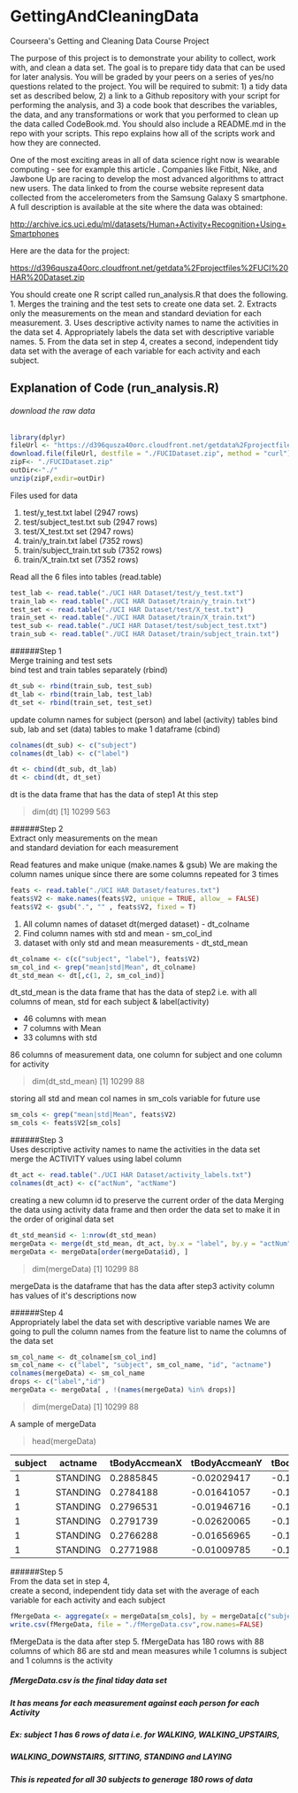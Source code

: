 # GettingAndCleaningData
Courseera's Getting and Cleaning Data Course Project

The purpose of this project is to demonstrate your ability to collect, work with, and clean a data set. The goal is to prepare tidy data that can be used for later analysis. You will be graded by your peers on a series of yes/no questions related to the project. You will be required to submit: 1) a tidy data set as described below, 2) a link to a Github repository with your script for performing the analysis, and 3) a code book that describes the variables, the data, and any transformations or work that you performed to clean up the data called CodeBook.md. You should also include a README.md in the repo with your scripts. This repo explains how all of the scripts work and how they are connected.

One of the most exciting areas in all of data science right now is wearable computing - see for example this article . Companies like Fitbit, Nike, and Jawbone Up are racing to develop the most advanced algorithms to attract new users. The data linked to from the course website represent data collected from the accelerometers from the Samsung Galaxy S smartphone. A full description is available at the site where the data was obtained:

http://archive.ics.uci.edu/ml/datasets/Human+Activity+Recognition+Using+Smartphones

Here are the data for the project:

https://d396qusza40orc.cloudfront.net/getdata%2Fprojectfiles%2FUCI%20HAR%20Dataset.zip

You should create one R script called run_analysis.R that does the following. 
    1. Merges the training and the test sets to create one data set.
    2. Extracts only the measurements on the mean and standard deviation for each measurement.
    3. Uses descriptive activity names to name the activities in the data set
    4. Appropriately labels the data set with descriptive variable names.
    5. From the data set in step 4, creates a second, independent tidy data set with the average of each variable for each activity and each subject.
    
##  Explanation of Code (run_analysis.R)
  

###### download the raw data

```R
library(dplyr)
fileUrl <- "https://d396qusza40orc.cloudfront.net/getdata%2Fprojectfiles%2FUCI%20HAR%20Dataset.zip"
download.file(fileUrl, destfile = "./FUCIDataset.zip", method = "curl")
zipF<- "./FUCIDataset.zip"
outDir<-"./"
unzip(zipF,exdir=outDir)
```

Files used for data

1. test/y_test.txt   		label	    (2947 rows)
2. test/subject_test.txt  	sub	    (2947 rows)
3. test/X_test.txt		set	    (2947 rows)
4. train/y_train.txt		label	    (7352 rows)
5. train/subject_train.txt	sub	    (7352 rows)
6. train/X_train.txt		set	    (7352 rows)

Read all the 6 files into tables (read.table)

```R
test_lab <- read.table("./UCI HAR Dataset/test/y_test.txt")
train_lab <- read.table("./UCI HAR Dataset/train/y_train.txt")
test_set <- read.table("./UCI HAR Dataset/test/X_test.txt")
train_set <- read.table("./UCI HAR Dataset/train/X_train.txt")
test_sub <- read.table("./UCI HAR Dataset/test/subject_test.txt")
train_sub <- read.table("./UCI HAR Dataset/train/subject_train.txt")
```


######Step 1				
Merge training and test sets               
bind test and train tables separately (rbind)

```R
dt_sub <- rbind(train_sub, test_sub)
dt_lab <- rbind(train_lab, test_lab)
dt_set <- rbind(train_set, test_set)
```
update column names for subject (person) and label (activity) tables
bind sub, lab and set (data) tables 
to make 1 dataframe (cbind)

```R
colnames(dt_sub) <- c("subject")
colnames(dt_lab) <- c("label")

dt <- cbind(dt_sub, dt_lab)
dt <- cbind(dt, dt_set)
```

 dt is the data frame that has the data of step1
 At this step
 > dim(dt)
 [1] 10299   563


######Step 2				
 Extract only measurements on the mean 	
 and standard deviation for each measurement	                
				
Read features and make unique (make.names & gsub)
We are making the column names unique since there are some columns repeated for 3 times

```R
feats <- read.table("./UCI HAR Dataset/features.txt")
feats$V2 <- make.names(feats$V2, unique = TRUE, allow_ = FALSE)
feats$V2 <- gsub(".", "" , feats$V2, fixed = T)
```

1. All column names of dataset dt(merged dataset) - dt_colname
2. Find column names with std and mean - sm_col_ind
3. dataset with only std and mean measurements - dt_std_mean

```R
dt_colname <- c(c("subject", "label"), feats$V2)
sm_col_ind <- grep("mean|std|Mean", dt_colname)
dt_std_mean <- dt[,c(1, 2, sm_col_ind)]
```

dt_std_mean is the data frame that has the data of step2
i.e. with all columns of mean, std for each subject & label(activity)

* 46 columns with mean
* 7 columns with Mean
* 33 columns with std

86 columns of measurement data, one column 
for subject and one column for activity

> dim(dt_std_mean)
[1] 10299 88

storing all std and mean col names 
in sm_cols variable for future use

```R
sm_cols <- grep("mean|std|Mean", feats$V2)
sm_cols <- feats$V2[sm_cols]
```
						
######Step 3			
Uses descriptive activity names to name the activities 	in the data set	                
merge the ACTIVITY values using label column

```R
dt_act <- read.table("./UCI HAR Dataset/activity_labels.txt")
colnames(dt_act) <- c("actNum", "actName")
```

creating a new column id to preserve the current order of the data
Merging the data using activity data frame and then order the data set
  to make it in the order of original data set
```R
dt_std_mean$id <- 1:nrow(dt_std_mean)
mergeData <- merge(dt_std_mean, dt_act, by.x = "label", by.y = "actNum", sort = FALSE)
mergeData <- mergeData[order(mergeData$id), ]
```
> dim(mergeData)
[1] 10299    88

mergeData is the dataframe that has the data after step3
activity column has values of it's descriptions now

					
######Step 4				
Appropriately label the data set with descriptive variable names
We are going to pull the column names from the feature list to 
name the columns of the data set

```R
sm_col_name <- dt_colname[sm_col_ind]
sm_col_name <- c("label", "subject", sm_col_name, "id", "actname")
colnames(mergeData) <- sm_col_name
drops <- c("label","id")
mergeData <- mergeData[ , !(names(mergeData) %in% drops)]
```
> dim(mergeData)
[1] 10299    88

A sample of mergeData
> head(mergeData)

  subject | actname  | tBodyAccmeanX | tBodyAccmeanY| tBodyAccmeanZ | tBodyAccstdX | tBodyAccstdY
 ---------|----------|---------------|--------------|---------------|--------------|--------------
        1 | STANDING |   0.2885845   | -0.02029417  |  -0.1329051   |  -0.9952786 |  -0.9831106
        1 | STANDING |   0.2784188   | -0.01641057  |  -0.1235202   |  -0.9982453 |  -0.9753002
        1 | STANDING |   0.2796531   | -0.01946716  |  -0.1134617   |  -0.9953796 |  -0.9671870
        1 | STANDING |   0.2791739   | -0.02620065  |  -0.1232826   |  -0.9960915 |  -0.9834027
        1 | STANDING |   0.2766288   | -0.01656965  |  -0.1153619   |  -0.9981386 |  -0.9808173
        1 | STANDING |   0.2771988   | -0.01009785  |  -0.1051373   |  -0.9973350 |  -0.9904868


######Step 5				
From the data set in step 4, 		
create a second, independent tidy data	set with the average 
of each variable for each activity and each subject		

```R
fMergeData <- aggregate(x = mergeData[sm_cols], by = mergeData[c("subject", "actname")], FUN = mean)
write.csv(fMergeData, file = "./fMergeData.csv",row.names=FALSE)
```
fMergeData is the data after step 5.
fMergeData has 180 rows with 88 columns of which 86 are std and mean 
measures while 1 columns is subject and 1 columns is the activity
##### fMergeData.csv is the final tiday data set
##### It has means for each measurement against each person for each Activity
##### Ex: subject 1 has 6 rows of data i.e. for WALKING, WALKING_UPSTAIRS, 
##### WALKING_DOWNSTAIRS, SITTING, STANDING and LAYING
##### This is repeated for all 30 subjects to generage 180 rows of data
